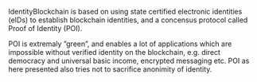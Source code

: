 IdentityBlockchain is based on using state certified electronic identities (eIDs) to establish blockchain identities, and a concensus protocol called Proof of Identity (POI).

POI is extremaly ”green”, and enables a lot of applications which are impossible without verified identity on the blockchain, e.g. direct democracy and universal basic income, encrypted messaging etc. POI as here presented also tries not to sacrifice anonimity of identity.
